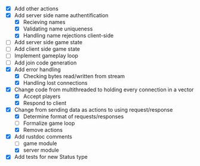 - [X] Add other actions
- [X] Add server side name authentification
    - [X] Recieving names
    - [X] Validating name uniqueness
    - [X] Handling name rejections client-side
- [ ] Add server side game state
- [ ] Add client side game state
- [ ] Implement gameplay loop
- [ ] Add join code generation 
- [X] Add error handling
    - [X] Checking bytes read/written from stream
    - [X] Handling lost connections
- [X] Change code from multithreaded to holding every connection in a vector
    - [X] Accept players
    - [X] Respond to client
- [X] Change from sending data as actions to using request/response
    - [X] Determine format of requests/responses
    - [ ] Formalize game loop
    - [X] Remove actions
- [X] Add rustdoc comments
    - [ ] game module
    - [X] server module
- [X] Add tests for new Status type
